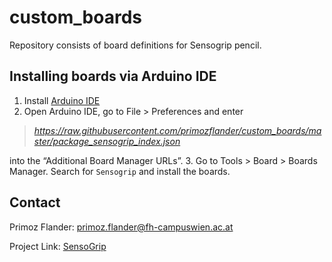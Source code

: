 # custom_boards

Repository consists of board definitions for Sensogrip pencil.


## Installing boards via Arduino IDE

1. Install [Arduino IDE](https://www.arduino.cc/en/guide/windows)
2. Open Arduino IDE, go to File > Preferences and enter
> _https://raw.githubusercontent.com/primozflander/custom_boards/master/package_sensogrip_index.json_

into the “Additional Board Manager URLs”.
3. Go to Tools > Board > Boards Manager. Search for `Sensogrip` and install the boards.

## Contact

Primoz Flander: primoz.flander@fh-campuswien.ac.at

Project Link: [SensoGrip](https://github.com/primozflander/senso-grip)
